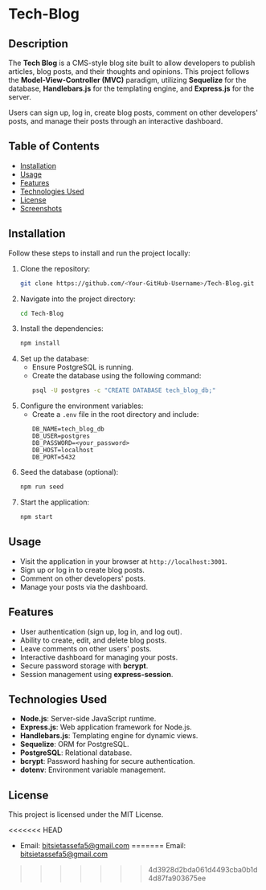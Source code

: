 # Tech-Blog

## Description
The **Tech Blog** is a CMS-style blog site built to allow developers to publish articles, blog posts, and their thoughts and opinions. This project follows the **Model-View-Controller (MVC)** paradigm, utilizing **Sequelize** for the database, **Handlebars.js** for the templating engine, and **Express.js** for the server.

Users can sign up, log in, create blog posts, comment on other developers' posts, and manage their posts through an interactive dashboard.

## Table of Contents
- [Installation](#installation)
- [Usage](#usage)
- [Features](#features)
- [Technologies Used](#technologies-used)
- [License](#license)
- [Screenshots](#screenshots)


## Installation
Follow these steps to install and run the project locally:
1. Clone the repository:
   ```bash
   git clone https://github.com/<Your-GitHub-Username>/Tech-Blog.git
   ```
2. Navigate into the project directory:
   ```bash
   cd Tech-Blog
   ```
3. Install the dependencies:
   ```bash
   npm install
   ```
4. Set up the database:
   - Ensure PostgreSQL is running.
   - Create the database using the following command:
     ```bash
     psql -U postgres -c "CREATE DATABASE tech_blog_db;"
     ```
5. Configure the environment variables:
   - Create a `.env` file in the root directory and include:
     ```plaintext
     DB_NAME=tech_blog_db
     DB_USER=postgres
     DB_PASSWORD=<your_password>
     DB_HOST=localhost
     DB_PORT=5432
     ```
6. Seed the database (optional):
   ```bash
   npm run seed
   ```
7. Start the application:
   ```bash
   npm start
   ```

## Usage
- Visit the application in your browser at `http://localhost:3001`.
- Sign up or log in to create blog posts.
- Comment on other developers' posts.
- Manage your posts via the dashboard.

## Features
- User authentication (sign up, log in, and log out).
- Ability to create, edit, and delete blog posts.
- Leave comments on other users' posts.
- Interactive dashboard for managing your posts.
- Secure password storage with **bcrypt**.
- Session management using **express-session**.

## Technologies Used
- **Node.js**: Server-side JavaScript runtime.
- **Express.js**: Web application framework for Node.js.
- **Handlebars.js**: Templating engine for dynamic views.
- **Sequelize**: ORM for PostgreSQL.
- **PostgreSQL**: Relational database.
- **bcrypt**: Password hashing for secure authentication.
- **dotenv**: Environment variable management.

## License
This project is licensed under the MIT License.

<<<<<<< HEAD
-   Email: bitsietassefa5@gmail.com
=======
Email: bitsietassefa5@gmail.com
>>>>>>> 4d3928d2bda061d4493cba0b1d4d87fa903675ee
